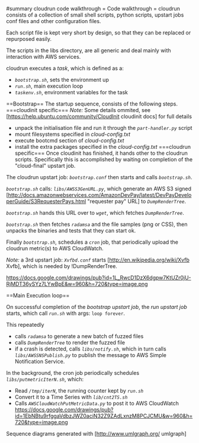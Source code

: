 #summary cloudrun code walkthrough
= Code walkthrough =
cloudrun consists of a collection of small shell scripts, python scripts, upstart jobs conf files and other configuration files.

Each script file is kept very short by design, so that they can be replaced or repurposed easily.

The scripts in the libs directory, are all generic and deal mainly with interaction with AWS services.

cloudrun executes a *task*, which is defined as a:
 * *`bootstrap.sh`*, sets the environment up
 * *`run.sh`*, main execution loop
 * *`taskenv.sh`*, environment variables for the task


==Bootstrap==
The startup sequence, consists of the following steps.
===cloudinit specific===
_Note:_ Some details ommited, see [https://help.ubuntu.com/community/CloudInit cloudinit docs] for full details
 * unpack the initialisation file and run it through the *`part-handler.py`* script
 * mount filesystems specified in *cloud-config.txt*
 * execute bootcmd section of *cloud-config.txt*
 * install the extra packages specified in the *cloud-config.txt*
===cloudrun specific===
Once cloudinit has finished, it hands other to the cloudrun scripts.
Specifically this is accomplished by waiting on completion of the "cloud-final" upstart job.

The cloudrun upstart job: *`bootstrap.conf`* then starts and calls *`bootstrap.sh`*.

*`bootstrap.sh`* calls: *`libs/AWSS3GenURL.py`*, which generate an AWS S3 signed [http://docs.amazonwebservices.com/AmazonDevPay/latest/DevPayDeveloperGuide/S3RequesterPays.html "requester pay" URL] to *`DumpRenderTree`*.

*`bootstrap.sh`* hands this URL over to *`wget`*, which fetches *`DumpRenderTree`*.

*`bootstrap.sh`* then fetches *`radamsa`* and the file samples (png or CSS), then unpacks the binaries and tests that they can start ok.

Finally *`bootstrap.sh`*, schedules a *`cron`* job, that periodically upload the cloudrun metric(s) to AWS CloudWatch.

_Note:_ a 3rd upstart job: *`Xvfbd.conf`* starts [http://en.wikipedia.org/wiki/Xvfb Xvfb], which is needed by !DumpRenderTree.

https://docs.google.com/drawings/pub?id=1L_RwcD1DzX6dgpw7KtUZr0jU-RjMDT36ySYz7LYwBpE&w=960&h=720&type=image.png

==Main Execution loop==

On successful completion of the *bootstrap upstart job*, the *run upstart job* starts, which call *`run.sh`* with args: `loop forever`.

This repeatedly 
 * calls *`radamsa`* to generate a new batch of fuzzed files
 * calls *`DumpRenderTree`* to render the fuzzed file
 * if a crash is detected, calls *`libs/notify.sh`*, which in turn calls *`libs/AWSSNSPublish.py`* to publish the message to AWS Simple Notification Service.

In the background, the cron job periodically schedules *`libs/putmetricIterN.sh`*, which:
 * Read *`/tmp/iterN`*, the running counter kept by *`run.sh`*
 * Convert it to a Time Series with *`lib/cnt2TS.sh`*
 * Calls *`AWSCloudWatchPutMetricData.py`* to post it to AWS CloudWatch
https://docs.google.com/drawings/pub?id=1EbNBtu9rfggaVdbzJWZ0aciN32Z9ZAdLxnzM8PCJCMU&w=960&h=720&type=image.png

Sequence diagrams generated with [http://www.umlgraph.org/ umlgraph]